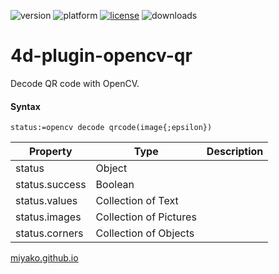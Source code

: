 ![version](https://img.shields.io/badge/version-18%2B-EB8E5F)
![platform](https://img.shields.io/static/v1?label=platform&message=mac-intel%20|%20mac-arm%20|%20win-64&color=blue)
[![license](https://img.shields.io/github/license/miyako/4d-plugin-opencv-qr)](LICENSE)
![downloads](https://img.shields.io/github/downloads/miyako/4d-plugin-opencv-qr/total)

# 4d-plugin-opencv-qr
Decode QR code with OpenCV.

#### Syntax

```4d
status:=opencv decode qrcode(image{;epsilon})
```

Property|Type|Description
------------|------|----
status | Object|
status.success | Boolean|
status.values | Collection of Text|
status.images | Collection of Pictures|
status.corners | Collection of Objects|

[miyako.github.io](https://miyako.github.io/2022/06/03/4d-plugin-opencv-qr.html)
